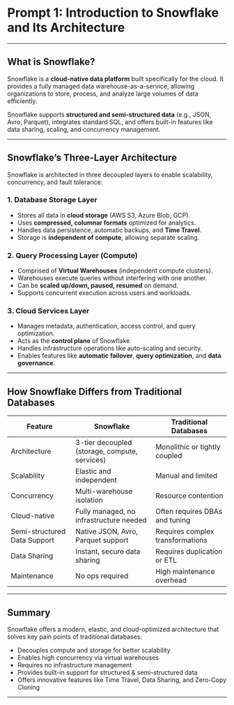 # Prompt 1: Introduction to Snowflake and Its Architecture

---

## What is Snowflake?

Snowflake is a **cloud-native data platform** built specifically for the cloud. It provides a fully managed data warehouse-as-a-service, allowing organizations to store, process, and analyze large volumes of data efficiently.

Snowflake supports **structured and semi-structured data** (e.g., JSON, Avro, Parquet), integrates standard SQL, and offers built-in features like data sharing, scaling, and concurrency management.

---

## Snowflake’s Three-Layer Architecture

Snowflake is architected in three decoupled layers to enable scalability, concurrency, and fault tolerance:

### 1. Database Storage Layer

- Stores all data in **cloud storage** (AWS S3, Azure Blob, GCP).
- Uses **compressed, columnar formats** optimized for analytics.
- Handles data persistence, automatic backups, and **Time Travel**.
- Storage is **independent of compute**, allowing separate scaling.

### 2. Query Processing Layer (Compute)

- Comprised of **Virtual Warehouses** (independent compute clusters).
- Warehouses execute queries without interfering with one another.
- Can be **scaled up/down, paused, resumed** on demand.
- Supports concurrent execution across users and workloads.

### 3. Cloud Services Layer

- Manages metadata, authentication, access control, and query optimization.
- Acts as the **control plane** of Snowflake.
- Handles infrastructure operations like auto-scaling and security.
- Enables features like **automatic failover**, **query optimization**, and **data governance**.

---

## How Snowflake Differs from Traditional Databases

| Feature                      | Snowflake                                    | Traditional Databases             |
|------------------------------|----------------------------------------------|-----------------------------------|
| Architecture                 | 3-tier decoupled (storage, compute, services) | Monolithic or tightly coupled     |
| Scalability                  | Elastic and independent                      | Manual and limited                 |
| Concurrency                  | Multi-warehouse isolation                    | Resource contention                |
| Cloud-native                 | Fully managed, no infrastructure needed      | Often requires DBAs and tuning     |
| Semi-structured Data Support | Native JSON, Avro, Parquet support           | Requires complex transformations   |
| Data Sharing                 | Instant, secure data sharing                 | Requires duplication or ETL        |
| Maintenance                  | No ops required                              | High maintenance overhead          |

---

## Summary

Snowflake offers a modern, elastic, and cloud-optimized architecture that solves key pain points of traditional databases:

- Decouples compute and storage for better scalability
- Enables high concurrency via virtual warehouses
- Requires no infrastructure management
- Provides built-in support for structured & semi-structured data
- Offers innovative features like Time Travel, Data Sharing, and Zero-Copy Cloning

---


